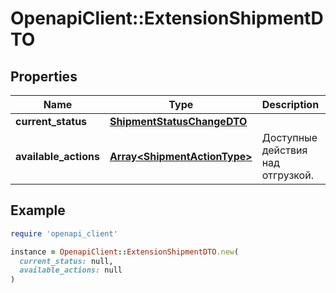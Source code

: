 # OpenapiClient::ExtensionShipmentDTO

## Properties

| Name | Type | Description | Notes |
| ---- | ---- | ----------- | ----- |
| **current_status** | [**ShipmentStatusChangeDTO**](ShipmentStatusChangeDTO.md) |  | [optional] |
| **available_actions** | [**Array&lt;ShipmentActionType&gt;**](ShipmentActionType.md) | Доступные действия над отгрузкой. |  |

## Example

```ruby
require 'openapi_client'

instance = OpenapiClient::ExtensionShipmentDTO.new(
  current_status: null,
  available_actions: null
)
```


